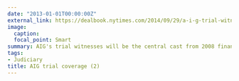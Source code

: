 ```yaml
---
date: "2013-01-01T00:00:00Z"
external_link: https://dealbook.nytimes.com/2014/09/29/a-i-g-trial-witnesses-will-be-central-cast-from-2008-crisis/
image:
  caption: 
  focal_point: Smart
summary: AIG's trial witnesses will be the central cast from 2008 financial crisis
tags:
- Judiciary
title: AIG trial coverage (2)
---
```

